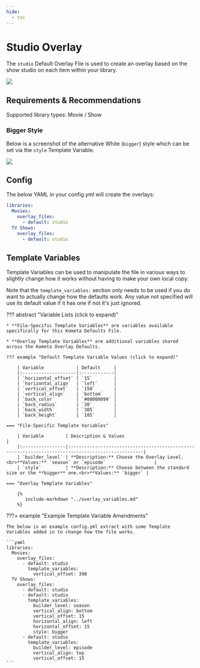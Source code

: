 ```yaml
---
hide:
  - toc
---
```

# Studio Overlay

The `studio` Default Overlay File is used to create an overlay based on the show studio on each item within your 
library.

![](images/studio.png)

## Requirements & Recommendations

Supported library types: Movie / Show

### Bigger Style

Below is a screenshot of the alternative White (`bigger`) style which can be set via the `style` Template Variable.

![](images/studio_bigger.jpg)

## Config

The below YAML in your config.yml will create the overlays:

```yaml
libraries:
  Movies:
    overlay_files:
      - default: studio
  TV Shows:
    overlay_files:
      - default: studio
```

## Template Variables

Template Variables can be used to manipulate the file in various ways to slightly change how it works without having to 
make your own local copy.

Note that the `template_variables:` section only needs to be used if you do want to actually change how the defaults 
work. Any value not specified will use its default value if it has one if not it's just ignored.

??? abstract "Variable Lists (click to expand)"

    * **File-Specific Template Variables** are variables available specifically for this Kometa Defaults File.

    * **Overlay Template Variables** are additional variables shared across the Kometa Overlay Defaults.

    ??? example "Default Template Variable Values (click to expand)"

        | Variable            | Default     |
        |:--------------------|:------------|
        | `horizontal_offset` | `15`        |
        | `horizontal_align`  | `left`      |
        | `vertical_offset`   | `150`       |
        | `vertical_align`    | `bottom`    |
        | `back_color`        | `#00000099` |
        | `back_radius`       | `30`        |
        | `back_width`        | `305`       |
        | `back_height`       | `105`       |
        
    === "File-Specific Template Variables"

        | Variable        | Description & Values                                                                             |
        |:----------------|:-------------------------------------------------------------------------------------------------|
        | `builder_level` | **Description:** Choose the Overlay Level.<br>**Values:** `season` or `episode`                  |
        | `style`         | **Description:** Choose between the standard size or the **bigger** one.<br>**Values:** `bigger` |

    === "Overlay Template Variables"

        {%
           include-markdown "../overlay_variables.md"
        %}
    
???+ example "Example Template Variable Amendments"

    The below is an example config.yml extract with some Template Variables added in to change how the file works.
    
    ```yaml
    libraries:
      Movies:
        overlay_files:
          - default: studio
            template_variables:
              vertical_offset: 390
      TV Shows:
        overlay_files:
          - default: studio
          - default: studio
            template_variables:
              builder_level: season
              vertical_align: bottom
              vertical_offset: 15
              horizontal_align: left
              horizontal_offset: 15
              style: bigger
          - default: studio
            template_variables:
              builder_level: episode
              vertical_align: top
              vertical_offset: 15
    ```
